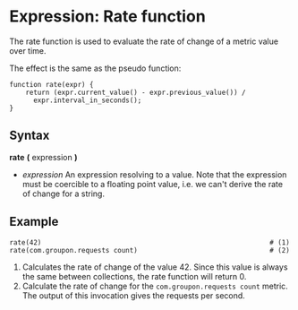 Expression: Rate function
====

The rate function is used to evaluate the rate of change of a metric value over time.

The effect is the same as the pseudo function:

    function rate(expr) {
        return (expr.current_value() - expr.previous_value()) /
          expr.interval_in_seconds();
    }

Syntax
----

**rate** **(** expression **)**

- *expression*
  An expression resolving to a value.
  Note that the expression must be coercible to a floating point value, i.e. we can't derive the rate of change for a string.

Example
----

    rate(42)                                                         # (1)
    rate(com.groupon.requests count)                                 # (2)

1. Calculates the rate of change of the value 42.
   Since this value is always the same between collections, the rate function will return 0.
2. Calculate the rate of change for the ``com.groupon.requests count`` metric.
   The output of this invocation gives the requests per second.
